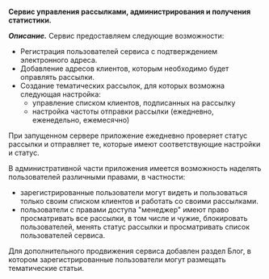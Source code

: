 **Сервис управления рассылками, администрирования и получения статистики.**

**_Описание._**
Сервис предоставляем следующие возможности:
- Регистрация пользователей сервиса с подтверждением электронного адреса.
- Добавление адресов клиентов, которым необходимо будет оправлять рассылки.
- Создание тематических рассылок, для которых возможна следующая настройка:
    * управление списком клиентов, подписанных на рассылку
    * настройка частоты отправки рассылки (ежедневно, еженедельно, ежемесячно)

При запущенном сервере приложение ежедневно проверяет статус рассылки и отправляет те, которые имеют соответствующие настройки и статус.

В административной части приложения имеется возможность наделять пользователей различными правами, в частности:
- зарегистрированные пользователи могут видеть и пользоваться только своим списком клиентов и работать со своими рассылками.
- пользователи с правами доступа "менеджер" имеют право просматривать все рассылки, в том числе и чужие, блокировать пользователей, менять статус рассылки и просматривать список пользователей сервиса.

Для дополнительного продвижения сервиса добавлен раздел Блог, в котором зарегистрированные пользователи могут размещать тематические статьи.
